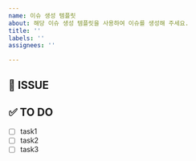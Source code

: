 ```yaml
---
name: 이슈 생성 템플릿
about: 해당 이슈 생성 템플릿을 사용하여 이슈를 생성해 주세요.
title: ''
labels: ''
assignees: ''

---
```


## 👀 ISSUE
<!-- 어떤 이슈인지 간략하게 설명해주세요. -->

## ✅ TO DO
<!-- 상세하게 task를 나눠서 작성해주세요. -->
- [ ] task1
- [ ] task2
- [ ] task3
